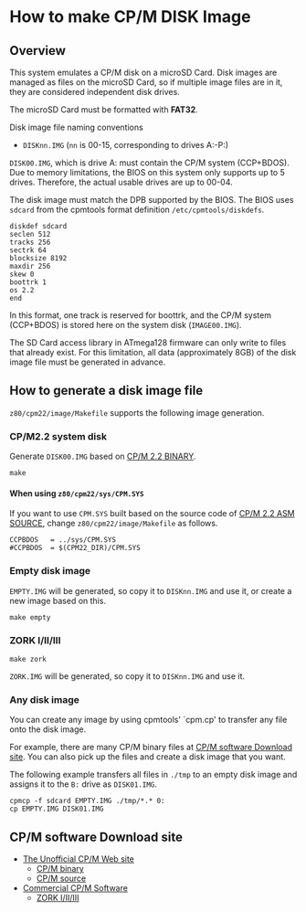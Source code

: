 # How to make CP/M DISK Image

## Overview
This system emulates a CP/M disk on a microSD Card. Disk images are managed as files on the microSD Card, so if multiple image files are in it, they are considered independent disk drives.

The microSD Card must be formatted with **FAT32**.

Disk image file naming conventions
  - `DISKnn.IMG` (`nn` is 00-15, corresponding to drives A:-P:)

`DISK00.IMG`, which is drive A: must contain the CP/M system (CCP+BDOS). Due to memory limitations, the BIOS on this system only supports up to 5 drives. Therefore, the actual usable drives are up to 00-04.

The disk image must match the DPB supported by the BIOS. The BIOS uses `sdcard` from the cpmtools format definition `/etc/cpmtools/diskdefs`.
```
diskdef sdcard
seclen 512
tracks 256
sectrk 64
blocksize 8192
maxdir 256
skew 0
boottrk 1
os 2.2
end
```

In this format, one track is reserved for boottrk, and the CP/M system (CCP+BDOS) is stored here on the system disk (`IMAGE00.IMG`).

The SD Card access library in ATmega128 firmware can only write to files that already exist. For this limitation, all data (approximately 8GB) of the disk image file must be generated in advance.

## How to generate a disk image file
`z80/cpm22/image/Makefile` supports the following image generation.

### CP/M2.2 system disk
Generate `DISK00.IMG` based on [CP/M 2.2 BINARY](http://www.cpm.z80.de/download/cpm22-b.zip).
```
make
```
#### When using `z80/cpm22/sys/CPM.SYS`
If you want to use `CPM.SYS` built based on the source code of [CP/M 2.2 ASM SOURCE](http://www.cpm.z80.de/download/cpm2-asm.zip), change `z80/cpm22/image/Makefile` as follows.
```
CCPBDOS   = ../sys/CPM.SYS
#CCPBDOS  = $(CPM22_DIR)/CPM.SYS
```

### Empty disk image
`EMPTY.IMG` will be generated, so copy it to `DISKnn.IMG` and use it, or create a new image based on this.
```
make empty
```

### ZORK I/II/III
```
make zork
```
`ZORK.IMG` will be generated, so copy it to `DISKnn.IMG` and use it.

### Any disk image
You can create any image by using cpmtools' `cpm.cp' to transfer any file onto the disk image.

For example, there are many CP/M binary files at [CP/M software Download site](#cpm-software-download-site). You can also pick up the files and create a disk image that you want.

The following example transfers all files in `./tmp` to an empty disk image and assigns it to the `B:` drive as `DISK01.IMG`.
```
cpmcp -f sdcard EMPTY.IMG ./tmp/*.* 0:
cp EMPTY.IMG DISK01.IMG
```

## CP/M software Download site
- [The Unofficial CP/M Web site](http://www.cpm.z80.de/)
  - [CP/M binary](http://www.cpm.z80.de/binary.html)
  - [CP/M source](http://www.cpm.z80.de/source.html)
- [Commercial CP/M Software](http://www.retroarchive.org/cpm/)
  - [ZORK I/II/III](http://www.retroarchive.org/cpm/games/zork123_80.zip)
